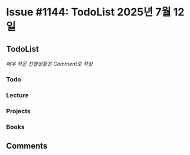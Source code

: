 # Issue #1144: TodoList 2025년 7월 12일

## TodoList

*매우 작은 진행상황은 Comment로 작성*

### Todo  

### Lecture

### Projects

### Books


## Comments

